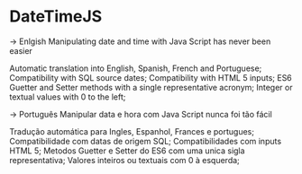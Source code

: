# DateTimeJS

-> Enlgish
Manipulating date and time with Java Script has never been easier

Automatic translation into English, Spanish, French and Portuguese;
Compatibility with SQL source dates;
Compatibility with HTML 5 inputs;
ES6 Guetter and Setter methods with a single representative acronym;
Integer or textual values with 0 to the left;

-> Português
Manipular data e hora com Java Script nunca foi tão fácil

Tradução automática para Ingles, Espanhol, Frances e portugues;
Compatibilidade com datas de origem SQL;
Compatibilidades com inputs HTML 5;
Metodos Guetter e Setter do ES6 com uma unica sigla representativa;
Valores inteiros ou textuais com 0 à esquerda;
